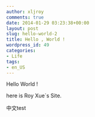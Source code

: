 ```yaml
---
author: xljroy
comments: true
date: 2014-01-29 03:23:38+00:00
layout: post
slug: hello-world-2
title: Hello , World !
wordpress_id: 49
categories:
- Life
tags:
- en_US
---
```


Hello World !

here is Roy Xue`s Site.



中文test
